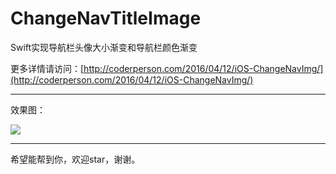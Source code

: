 # ChangeNavTitleImage
Swift实现导航栏头像大小渐变和导航栏颜色渐变	

更多详情请访问：[http://coderperson.com/2016/04/12/iOS-ChangeNavImg/](http://coderperson.com/2016/04/12/iOS-ChangeNavImg/)	

---

效果图：

![](http://img.blog.csdn.net/20160702190808768)		

---

希望能帮到你，欢迎star，谢谢。
